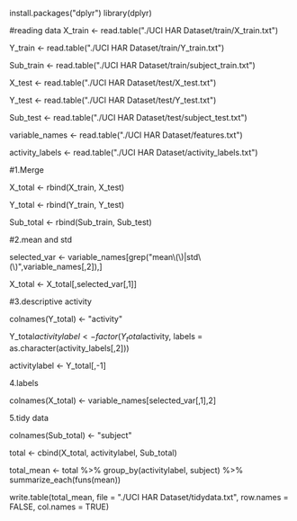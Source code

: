 install.packages("dplyr")
library(dplyr)

#reading data
X_train <- read.table("./UCI HAR Dataset/train/X_train.txt")

Y_train <- read.table("./UCI HAR Dataset/train/Y_train.txt")

Sub_train <- read.table("./UCI HAR Dataset/train/subject_train.txt")

X_test <- read.table("./UCI HAR Dataset/test/X_test.txt")

Y_test <- read.table("./UCI HAR Dataset/test/Y_test.txt")

Sub_test <- read.table("./UCI HAR Dataset/test/subject_test.txt")

variable_names <- read.table("./UCI HAR Dataset/features.txt")

activity_labels <- read.table("./UCI HAR Dataset/activity_labels.txt")

#1.Merge

X_total <- rbind(X_train, X_test)

Y_total <- rbind(Y_train, Y_test)

Sub_total <- rbind(Sub_train, Sub_test)

#2.mean and std

selected_var <- variable_names[grep("mean\\(\\)|std\\(\\)",variable_names[,2]),]

X_total <- X_total[,selected_var[,1]]

#3.descriptive activity

colnames(Y_total) <- "activity"

Y_total$activitylabel <- factor(Y_total$activity, labels = as.character(activity_labels[,2]))

activitylabel <- Y_total[,-1]

4.labels

colnames(X_total) <- variable_names[selected_var[,1],2]

5.tidy data

colnames(Sub_total) <- "subject"

total <- cbind(X_total, activitylabel, Sub_total)


total_mean <- total %>% group_by(activitylabel, subject) %>% summarize_each(funs(mean))

write.table(total_mean, file = "./UCI HAR Dataset/tidydata.txt", row.names = FALSE, col.names = TRUE)
